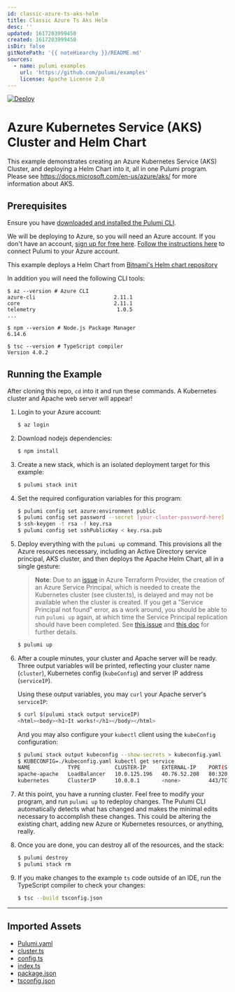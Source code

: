 ```yaml
---
id: classic-azure-ts-aks-helm
title: Classic Azure Ts Aks Helm
desc: ''
updated: 1617203999450
created: 1617203999450
isDir: false
gitNotePath: '{{ noteHiearchy }}/README.md'
sources:
  - name: pulumi examples
    url: 'https://github.com/pulumi/examples'
    license: Apache License 2.0
---
```

[![Deploy](https://get.pulumi.com/new/button.svg)](https://app.pulumi.com/new)

# Azure Kubernetes Service (AKS) Cluster and Helm Chart

This example demonstrates creating an Azure Kubernetes Service (AKS) Cluster, and deploying a Helm Chart into it,
all in one Pulumi program. Please see <https://docs.microsoft.com/en-us/azure/aks/> for more information about AKS.

## Prerequisites

Ensure you have [downloaded and installed the Pulumi CLI](https://www.pulumi.com/docs/get-started/install/).

We will be deploying to Azure, so you will need an Azure account. If you don't have an account,
[sign up for free here](https://azure.microsoft.com/en-us/free/).
[Follow the instructions here](https://www.pulumi.com/docs/intro/cloud-providers/azure/setup/) to connect Pulumi to your Azure account.

This example deploys a Helm Chart from [Bitnami's Helm chart repository](https://github.com/bitnami/charts)

In addition you will need the following CLI tools:

```
$ az --version # Azure CLI
azure-cli                         2.11.1
core                              2.11.1
telemetry                          1.0.5
...

$ npm --version # Node.js Package Manager
6.14.6

$ tsc --version # TypeScript compiler
Version 4.0.2
```

## Running the Example

After cloning this repo, `cd` into it and run these commands. A Kubernetes cluster and Apache web server will appear!

1. Login to your Azure account:

   ```bash
   $ az login
   ```

2. Download nodejs dependencies:

   ```bash
   $ npm install
   ```

3. Create a new stack, which is an isolated deployment target for this example:

   ```bash
   $ pulumi stack init
   ```

4. Set the required configuration variables for this program:

   ```bash
   $ pulumi config set azure:environment public
   $ pulumi config set password --secret [your-cluster-password-here]
   $ ssh-keygen -t rsa -f key.rsa
   $ pulumi config set sshPublicKey < key.rsa.pub
   ```

5. Deploy everything with the `pulumi up` command. This provisions all the Azure resources necessary, including
   an Active Directory service principal, AKS cluster, and then deploys the Apache Helm Chart, all in a single gesture:

   > **Note**: Due to an [issue](https://github.com/terraform-providers/terraform-provider-azuread/issues/156) in Azure Terraform Provider, the
   > creation of an Azure Service Principal, which is needed to create the Kubernetes cluster (see cluster.ts), is delayed and may not
   > be available when the cluster is created.  If you get a "Service Principal not found" error, as a work around, you should be able to run `pulumi up`
   > again, at which time the Service Principal replication should have been completed. See [this issue](https://github.com/Azure/AKS/issues/1206) and
   > [this doc](https://docs.microsoft.com/en-us/azure/aks/troubleshooting#im-receiving-errors-that-my-service-principal-was-not-found-when-i-try-to-create-a-new-cluster-without-passing-in-an-existing-one)
   > for further details.

   ```bash
   $ pulumi up
   ```

6. After a couple minutes, your cluster and Apache server will be ready. Three output variables will be printed,
   reflecting your cluster name (`cluster`), Kubernetes config (`kubeConfig`) and server IP address (`serviceIP`).

   Using these output variables, you may `curl` your Apache server's `serviceIP`:

   ```bash
   $ curl $(pulumi stack output serviceIP)
   <html><body><h1>It works!</h1></body></html>
   ```

   And you may also configure your `kubectl` client using the `kubeConfig` configuration:

   ```bash
   $ pulumi stack output kubeconfig --show-secrets > kubeconfig.yaml
   $ KUBECONFIG=./kubeconfig.yaml kubectl get service
   NAME            TYPE           CLUSTER-IP     EXTERNAL-IP    PORT(S)                      AGE
   apache-apache   LoadBalancer   10.0.125.196   40.76.52.208   80:32080/TCP,443:31419/TCP   9m
   kubernetes      ClusterIP      10.0.0.1       <none>         443/TCP                      13h
   ```

7. At this point, you have a running cluster. Feel free to modify your program, and run `pulumi up` to redeploy changes.
   The Pulumi CLI automatically detects what has changed and makes the minimal edits necessary to accomplish these
   changes. This could be altering the existing chart, adding new Azure or Kubernetes resources, or anything, really.

8. Once you are done, you can destroy all of the resources, and the stack:

   ```bash
   $ pulumi destroy
   $ pulumi stack rm
   ```

9. If you make changes to the example `ts` code outside of an IDE, run
   the TypeScript compiler to check your changes:

   ```bash
   $ tsc --build tsconfig.json
   ```

* * *

## Imported Assets

- [Pulumi.yaml](/assets/pulumi.yaml)
- [cluster.ts](/assets/cluster.ts)
- [config.ts](/assets/config.ts)
- [index.ts](/assets/index.ts)
- [package.json](/assets/package.json)
- [tsconfig.json](/assets/tsconfig.json)

